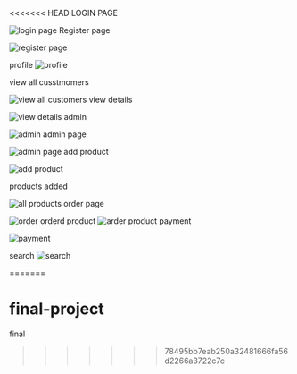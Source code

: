 <<<<<<< HEAD
LOGIN PAGE

![login page](https://github.com/user-attachments/assets/2c7e9e23-a44b-4296-bd4c-f9f1299f494f)
Register page

![register page](https://github.com/user-attachments/assets/9e29e74e-8d31-4ff2-b8cb-dbcf64ee8afb)

profile
![profile](https://github.com/user-attachments/assets/56b066b8-e712-4ca9-a9eb-53d1bd29e0ef)

view all cusstmomers

![view all customers](https://github.com/user-attachments/assets/9591cf6e-8cf9-4a64-8bf9-25511c169bb8)
view details

![view details](https://github.com/user-attachments/assets/4f38c0ce-ffd1-4375-bfb1-a268cd9c9774)
admin

![admin](https://github.com/user-attachments/assets/13e6d0d5-d270-4ca7-9d5c-0e251444327e)
admin page

![admin page](https://github.com/user-attachments/assets/0cb5ce22-481f-4b64-944a-28d21436e27c)
add product

![add product](https://github.com/user-attachments/assets/246c37cd-117b-4021-afd1-4c6ac719156e)

products added

![all products](https://github.com/user-attachments/assets/e9d1f1a6-3fb8-4557-bb89-d614342abc0d)
order page

![order](https://github.com/user-attachments/assets/edfb5ea1-ad41-4bf2-8d5f-0021b3e5c6ce)
orderd product
![arder product](https://github.com/user-attachments/assets/4a023c4e-c61a-49c5-ab8b-d471bd4d1cc1)
payment

![payment](https://github.com/user-attachments/assets/4b985314-8d7b-471e-beda-6d0dedf8ee2e)

search
![search](https://github.com/user-attachments/assets/23023774-3438-43fa-b5ec-05b9949b44e7)






=======
# final-project
final
>>>>>>> 78495bb7eab250a32481666fa56d2266a3722c7c
